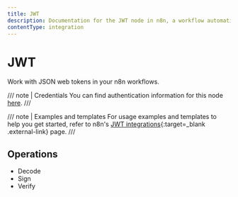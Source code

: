 ```yaml
---
title: JWT
description: Documentation for the JWT node in n8n, a workflow automation platform. Includes guidance on usage, and links to examples.
contentType: integration
---
```


# JWT

Work with JSON web tokens in your n8n workflows.

/// note | Credentials
You can find authentication information for this node [here](/integrations/builtin/credentials/jwt/).
///

/// note | Examples and templates
For usage examples and templates to help you get started, refer to n8n's [JWT integrations](https://n8n.io/integrations/jwt/){:target=_blank .external-link} page.
///

## Operations

* Decode
* Sign
* Verify
